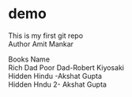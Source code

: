 # demo
This is my first git repo<br>
Author Amit Mankar<br>

Books Name <br>
Rich Dad Poor Dad-Robert Kiyosaki<br>
Hidden Hindu -Akshat Gupta <br>
Hidden Hndu 2- Akshat Gupta<br>

